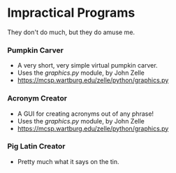 # Impractical Programs

They don't do much, but they do amuse me.

### Pumpkin Carver
- A very short, very simple virtual pumpkin carver.
- Uses the _graphics.py_ module, by John Zelle
- https://mcsp.wartburg.edu/zelle/python/graphics.py

### Acronym Creator
- A GUI for creating acronyms out of any phrase!
- Uses the _graphics.py_ module, by John Zelle
- https://mcsp.wartburg.edu/zelle/python/graphics.py

### Pig Latin Creator
- Pretty much what it says on the tin.

